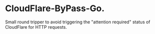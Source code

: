 # CloudFlare-ByPass-Go.
Small round tripper to avoid triggering the "attention required" status of CloudFlare for HTTP requests.
